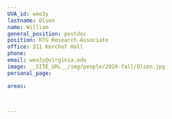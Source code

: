 ```yaml
---
UVA_id: weo3y
lastname: Olsen
name: William
general_position: postdoc
position: RTG Research Associate
office: 311 Kerchof Hall 
phone:
email: weo3y@virginia.edu
image: __SITE_URL__/img/people/2020-fall/Olsen.jpg
personal_page:

areas:



---
```

